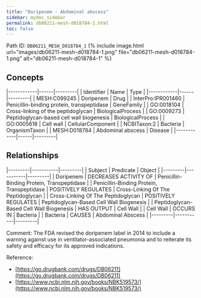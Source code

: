 ```yaml
---
title: "Doripenem - Abdominal abscess"
sidebar: mydoc_sidebar
permalink: db06211-mesh-d018784-1.html
toc: false 
---
```



Path ID: `DB06211_MESH_D018784_1`
{% include image.html url="images/db06211-mesh-d018784-1.png" file="db06211-mesh-d018784-1.png" alt="db06211-mesh-d018784-1" %}

## Concepts

|------------|------|---------|
| Identifier | Name | Type    |
|------------|------|---------|
| MESH:C099245 | Doripenem | Drug |
| InterPro:IPR001460 | Penicillin-binding protein, transpeptidase | GeneFamily |
| GO:0018104 | Cross-linking of the peptidoglycan | BiologicalProcess |
| GO:0009273 | Peptidoglycan-based cell wall biogenesis | BiologicalProcess |
| GO:0005618 | Cell wall | CellularComponent |
| NCBITaxon:2 | Bacteria | OrganismTaxon |
| MESH:D018784 | Abdominal abscess | Disease |
|------------|------|---------|

## Relationships

|---------|-----------|---------|
| Subject | Predicate | Object  |
|---------|-----------|---------|
| Doripenem | DECREASES ACTIVITY OF | Penicillin-Binding Protein, Transpeptidase |
| Penicillin-Binding Protein, Transpeptidase | POSITIVELY REGULATES | Cross-Linking Of The Peptidoglycan |
| Cross-Linking Of The Peptidoglycan | POSITIVELY REGULATES | Peptidoglycan-Based Cell Wall Biogenesis |
| Peptidoglycan-Based Cell Wall Biogenesis | HAS OUTPUT | Cell Wall |
| Cell Wall | OCCURS IN | Bacteria |
| Bacteria | CAUSES | Abdominal Abscess |
|---------|-----------|---------|

Comment: The FDA revised the doripenem label in 2014 to include a warning against use in ventilator-associated pneumonia and to reiterate its safety and efficacy for its approved indications.

Reference: 
  - [https://go.drugbank.com/drugs/DB06211](https://go.drugbank.com/drugs/DB06211)
  - [https://www.ncbi.nlm.nih.gov/books/NBK519573/](https://www.ncbi.nlm.nih.gov/books/NBK519573/)
